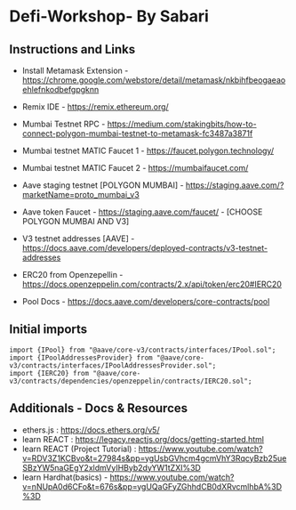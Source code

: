 # Defi-Workshop- By Sabari
## Instructions and Links

 - Install Metamask Extension -https://chrome.google.com/webstore/detail/metamask/nkbihfbeogaeaoehlefnkodbefgpgknn 
 - Remix IDE - https://remix.ethereum.org/
 - Mumbai Testnet RPC - https://medium.com/stakingbits/how-to-connect-polygon-mumbai-testnet-to-metamask-fc3487a3871f

 - Mumbai testnet MATIC Faucet 1 - https://faucet.polygon.technology/
 - Mumbai testnet MATIC Faucet 2 - https://mumbaifaucet.com/

 - Aave staging testnet [POLYGON MUMBAI] - https://staging.aave.com/?marketName=proto_mumbai_v3
 - Aave token Faucet - https://staging.aave.com/faucet/ - [CHOOSE POLYGON MUMBAI AND V3]
 - V3 testnet addresses [AAVE] - https://docs.aave.com/developers/deployed-contracts/v3-testnet-addresses

 - ERC20 from Openzepellin - https://docs.openzeppelin.com/contracts/2.x/api/token/erc20#IERC20
 - Pool Docs - https://docs.aave.com/developers/core-contracts/pool

 ## Initial imports

 ```
import {IPool} from "@aave/core-v3/contracts/interfaces/IPool.sol";
import {IPoolAddressesProvider} from "@aave/core-v3/contracts/interfaces/IPoolAddressesProvider.sol";
import {IERC20} from "@aave/core-v3/contracts/dependencies/openzeppelin/contracts/IERC20.sol";

```

 ## Additionals - Docs & Resources
 - ethers.js : https://docs.ethers.org/v5/
 - learn REACT : https://legacy.reactjs.org/docs/getting-started.html
 - learn REACT (Project Tutorial) : https://www.youtube.com/watch?v=RDV3Z1KCBvo&t=27984s&pp=ygUsbGVhcm4gcmVhY3RqcyBzb25ueSBzYW5naGEgY2xldmVyIHByb2dyYW1tZXI%3D
 - learn Hardhat(basics) - https://www.youtube.com/watch?v=nNUpA0d6CFo&t=676s&pp=ygUQaGFyZGhhdCB0dXRvcmlhbA%3D%3D
